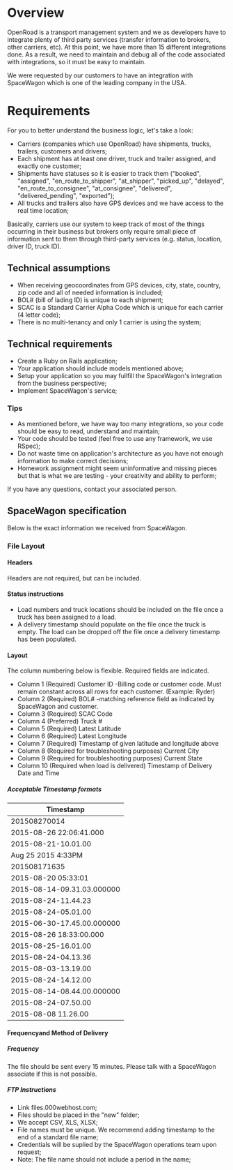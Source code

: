 # Overview

OpenRoad is a transport management system and we as developers have to integrate plenty of third party services (transfer information to brokers, other carriers, etc).  At this point, we have more than 15 different integrations done. As a result, we need to maintain and debug all of the code associated with integrations, so it must be easy to maintain.

We were requested by our customers to have an integration with SpaceWagon which is one of the leading company in the USA.

# Requirements

For you to better understand the business logic, let's take a look:

* Carriers (companies which use OpenRoad) have shipments, trucks, trailers,
  customers and drivers;
* Each shipment has at least one driver, truck and trailer assigned, and exactly one
  customer;
* Shipments have statuses so it is easier to track them ("booked", "assigned", "en_route_to_shipper", "at_shipper", "picked_up", "delayed", "en_route_to_consignee", "at_consignee", "delivered", "delivered_pending", "exported");
* All trucks and trailers also have GPS devices and we have access to the real time location;

Basically, carriers use our system to keep track of most of the things occurring in their business but brokers only require small piece of information sent to them through third-party services (e.g. status, location, driver ID, truck ID).

## Technical assumptions

* When receiving geocoordinates from GPS devices, city, state, country, zip code and all of needed information is included;
* BOL# (bill of lading ID) is unique to each shipment;
* SCAC is a Standard Carrier Alpha Code which is unique for each carrier (4 letter code);
* There is no multi-tenancy and only 1 carrier is using the system;

## Technical requirements
* Create a Ruby on Rails application;
* Your application should include models mentioned above;
* Setup your application so you may fullfill the SpaceWagon's integration from the business perspective;
* Implement SpaceWagon's service;

### Tips
* As mentioned before, we have way too many integrations, so your code should be
  easy to read, understand and maintain;
* Your code should be tested (feel free to use any framework, we use RSpec);
* Do not waste time on application's architecture as you have not enough
  information to make correct decisions;
* Homework assignment might seem uninformative and missing pieces but that is
  what we are testing - your creativity and ability to perform;

If you have any questions, contact your associated person.

## SpaceWagon specification

Below is the exact information we received from SpaceWagon.

### File Layout

#### Headers
Headers are not required, but can be included.

#### Status instructions

* Load numbers and truck locations should be included on the file once a truck has been assigned to a load.
* A delivery timestamp should populate on the file once the truck is empty. The load can be dropped off the file once a delivery timestamp has been populated.

#### Layout
The column numbering below is flexible. Required fields are indicated.
* Column 1 (Required)
  Customer ID -Billing code or customer code. Must remain constant across all rows for each customer. (Example: Ryder)
* Column 2 (Required)
  BOL# -matching reference field as indicated by SpaceWagon and customer.
* Column 3 (Required)
  SCAC Code
* Column 4 (Preferred)
  Truck #
* Column 5 (Required)
  Latest Latitude
* Column 6 (Required)
  Latest Longitude
* Column 7 (Required)
  Timestamp of given latitude and longitude above
* Column 8 (Required for troubleshooting purposes)
  Current City
* Column 9 (Required for troubleshooting purposes)
  Current State
* Column 10 (Required when load is delivered)
  Timestamp of Delivery Date and Time

##### Acceptable Timestamp formats

|Timestamp    |
|---          |
|201508270014 |
|2015-08-26 22:06:41.000|
|2015-08-21-10.01.00|
|Aug 25 2015 4:33PM|
|201508171635|
|2015-08-20 05:33:01|
|2015-08-14-09.31.03.000000|
|2015-08-24-11.44.23|
|2015-08-24-05.01.00|
|2015-06-30-17.45.00.000000|
|2015-08-26 18:33:00.000|
|2015-08-25-16.01.00|
|2015-08-24-04.13.36|
|2015-08-03-13.19.00|
|2015-08-24-14.12.00|
|2015-08-14-08.44.00.000000|
|2015-08-24-07.50.00|
|2015-08-08 11.26.00|

#### Frequencyand Method of Delivery

##### Frequency
The file should be sent every 15 minutes. Please talk with a SpaceWagon associate if this is not possible.

##### FTP Instructions
* Link files.000webhost.com;
* Files should be placed in the "new" folder;
* We accept CSV, XLS, XLSX;
* File names must be unique. We recommend adding timestamp to the end of a standard file name;
* Credentials will be suplied by the SpaceWagon operations team upon request;
* Note: The file name should not include a period in the name;
